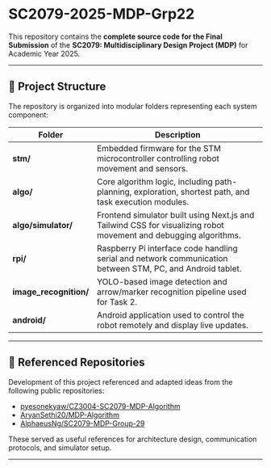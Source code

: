 # SC2079-2025-MDP-Grp22


This repository contains the **complete source code for the Final Submission** of the **SC2079: Multidisciplinary Design Project (MDP)** for Academic Year 2025.

---

## 📂 Project Structure

The repository is organized into modular folders representing each system component:

| Folder | Description |
|---------|-------------|
| **stm/** | Embedded firmware for the STM microcontroller controlling robot movement and sensors. |
| **algo/** | Core algorithm logic, including path-planning, exploration, shortest path, and task execution modules. |
| **algo/simulator/** | Frontend simulator built using Next.js and Tailwind CSS for visualizing robot movement and debugging algorithms. |
| **rpi/** | Raspberry Pi interface code handling serial and network communication between STM, PC, and Android tablet. |
| **image_recognition/** | YOLO-based image detection and arrow/marker recognition pipeline used for Task 2. |
| **android/** | Android application used to control the robot remotely and display live updates. |

---

## 🔗 Referenced Repositories

Development of this project referenced and adapted ideas from the following public repositories:

- [pyesonekyaw/CZ3004-SC2079-MDP-Algorithm](https://github.com/pyesonekyaw/CZ3004-SC2079-MDP-Algorithm)  
- [AryanSethi20/MDP-Algorithm](https://github.com/AryanSethi20/MDP-Algorithm)  
- [AlphaeusNg/SC2079-MDP-Group-29](https://github.com/AlphaeusNg/SC2079-MDP-Group-29/tree/main)

These served as useful references for architecture design, communication protocols, and simulator setup.

---

